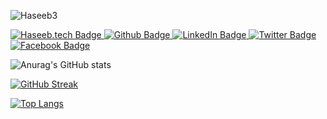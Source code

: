 ![Haseeb3](https://user-images.githubusercontent.com/42865210/164467407-c5bc59de-1c4f-4c62-9a41-4834395abe98.png)



<div id="badges">
  </a>
  
  <a href="https://haseeb.tech/#/home">
    <img src="https://img.shields.io/badge/Haseeb.tech-blueviolet?style=for-the-badge&logo=linkedin&logoColor=white" alt="Haseeb.tech Badge"/>
  </a>
  <a href="https://github.com/haseebnk">
    <img src="https://img.shields.io/badge/Github-black?style=for-the-badge&logo=twitter&logoColor=white" alt="Github Badge"/>
  </a>
  <a href="https://www.linkedin.com/in/haseebnk/">
    <img src="https://img.shields.io/badge/LinkedIn.tech-blueviolet?style=for-the-badge&logo=linkedin&logoColor=white" alt="LinkedIn Badge"/>
  </a>
  <a href="https://twitter.com/haseebnk">
    <img src="https://img.shields.io/badge/twitter-red?style=for-the-badge&logo=twitter&logoColor=white" alt="Twitter Badge"/>
  </a>
   <a href="https://www.facebook.com/malikhaseebnawaz">
      <img src="https://img.shields.io/badge/Facebook-blue?style=for-the-badge&logo=twitter&logoColor=white" alt="Facebook Badge"/>
  </a>
   
</div>






![Anurag's GitHub stats](https://github-readme-stats.vercel.app/api?username=haseebnk&show_icons=true&theme=radical)

[![GitHub Streak](http://github-readme-streak-stats.herokuapp.com?user=haseebnk&theme=nightowl&date_format=M%20j%5B%2C%20Y%5D)](https://git.io/streak-stats)

[![Top Langs](https://github-readme-stats.vercel.app/api/top-langs/?username=haseebnk&layout=default)](https://github.com/haseebnk/github-readme-stats)
